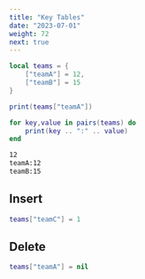 ```yaml
---
title: "Key Tables"
date: "2023-07-01"
weight: 72
next: true
---
```


```lua
local teams = {
    ["teamA"] = 12,
    ["teamB"] = 15
}

print(teams["teamA"])

for key,value in pairs(teams) do
    print(key .. ":" .. value)
end
```

```txt {.fs90 .output}
12
teamA:12
teamB:15
```

## Insert

```lua
teams["teamC"] = 1
```

## Delete

```lua
teams["teamA"] = nil
```
